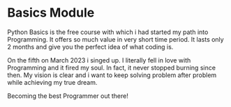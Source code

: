 # Basics Module 

Python Basics is the free course with which i had started my path into Programming. It offers 
so much value in very short time period. It lasts only 2 months and give you the perfect idea 
of what coding is. 

On the fifth on March 2023 i singed up. 
I literally fell in love with Programming and it fired my soul. In fact, it never stopped burning since then.
My vision is clear and i want to keep solving problem after problem while achieving my true dream.

  Becoming the best Programmer out there!


